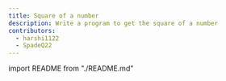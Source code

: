 ```yaml
---
title: Square of a number
description: Write a program to get the square of a number
contributors:
  - harshi1122
  - SpadeQ22
---
```


import README from "./README.md"

<README />

